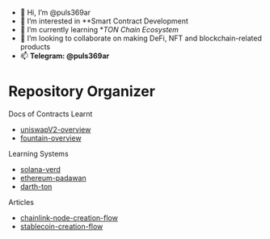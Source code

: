 - 👋 Hi, I’m @puls369ar
- 👀 I’m interested in **Smart Contract Development
- 🌱 I’m currently learning **TON Chain Ecosystem*
- 💞️ I’m looking to collaborate on making DeFi, NFT and blockchain-related products
- 📫 **Telegram: @puls369ar**


<!---
puls369ar/puls369ar is a ✨ special ✨ repository because its `README.md` (this file) appears on your GitHub profile.
You can click the Preview link to take a look at your changes.
--->

# Repository Organizer

Docs of Contracts Learnt 

- [uniswapV2-overview](https://github.com/puls369ar/uniswapV2-overview)
- [fountain-overview](https://github.com/puls369ar/fountain-overview)

Learning Systems
- [solana-verd](https://github.com/puls369ar/solana-mando)    
- [ethereum-padawan](https://github.com/puls369ar/ethereum-jedi)    
- [darth-ton](https://github.com/puls369ar/darth-ton)     

Articles
- [chainlink-node-creation-flow](https://github.com/puls369ar/chainlink-node-creation-flow)
- [stablecoin-creation-flow](https://github.com/puls369ar/stablecoin-creation-flow)

